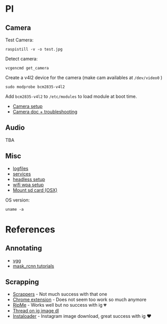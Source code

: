 # PI

## Camera
Test Camera:
```terminal
raspistill -v -o test.jpg
``` 
Detect camera:
```terminal
vcgencmd get_camera
```
Create a v4l2 device for the camera (make cam availables at `/dev/video0` )
```terminal
sudo modprobe bcm2835-v4l2
```
Add `bcm2835-v4l2` to `/etc/modules` to load module at boot time.
* [Camera setup](https://www.raspberrypi.org/documentation/configuration/camera.md)  
* [Camera doc + troubleshooting](https://www.raspberrypi.org/documentation/raspbian/applications/camera.md)

## Audio
TBA

## Misc
* [logfiles](https://support.rackspace.com/how-to/linux-log-files/)  
* [services](https://www.digitalocean.com/community/tutorials/how-to-use-ps-kill-and-nice-to-manage-processes-in-linux)  
* [headless setup](https://howtoraspberrypi.com/how-to-raspberry-pi-headless-setup/)  
* [wifi wpa setup](https://www.raspberrypi-spy.co.uk/2017/04/manually-setting-up-pi-wifi-using-wpa_supplicant-conf/)  
* [Mount sd card (OSX)](https://blog.gbaman.info/?p=328)

OS version:
```terminal
uname -a
```

# References
## Annotating
* [vgg](http://www.robots.ox.ac.uk/~vgg/software/via/)
* [mask_rcnn tutorials](https://engineering.matterport.com/splash-of-color-instance-segmentation-with-mask-r-cnn-and-tensorflow-7c761e238b46)

## Scrapping
* [Scrappers](https://github.com/montoyamoraga/scrapers) - Not much success with that one
* [Chrome extension](https://www.webscraper.io/) - Does not seem too work so much anymore
* [RipMe](https://github.com/4pr0n/ripme) - Works well but no success with ig :broken_heart:
* [Thread on ig image dl](https://github.com/ytdl-org/youtube-dl/issues/9337#issuecomment-440888272)
* [Instaloader](https://github.com/instaloader/instaloader) - Instagram image download, great success with ig :heart: